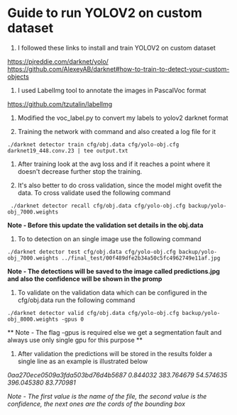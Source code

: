 # Guide to run YOLOV2 on custom dataset

1. I followed these links to install and train YOLOV2 on custom dataset

https://pjreddie.com/darknet/yolo/
https://github.com/AlexeyAB/darknet#how-to-train-to-detect-your-custom-objects

1. I used LabelImg tool to annotate the images in PascalVoc format

https://github.com/tzutalin/labelImg

1. Modified the voc_label.py to convert my labels to yolov2 darknet format

1. Training the network with command and also created a log file for it

`./darknet detector train cfg/obj.data cfg/yolo-obj.cfg darknet19_448.conv.23 | tee output.txt`

1. After training look at the avg loss and if it reaches a point where it doesn't decrease further stop the training.

1. It's also better to do cross validation, since the model might ovefit the data. To cross validate used the following command

`￼./darknet detector recall cfg/obj.data cfg/yolo-obj.cfg backup/yolo-obj_7000.weights`

**Note - Before this update the validation set details in the obj.data**

1. To to detection on an single image use the following command

`./darknet detector test cfg/obj.data cfg/yolo-obj.cfg backup/yolo-obj_7000.weights ../final_test/00f489dfe2b34a50c5fc4962749e11af.jpg`

**Note - The detections will be saved to the image called predictions.jpg and also the confidence will be shown in the promp**

1. To validate on the validation data which can be configured in the cfg/obj.data run the following command

`./darknet detector valid cfg/obj.data cfg/yolo-obj.cfg backup/yolo-obj_8000.weights -gpus 0`

** Note - The flag -gpus is required else we get a segmentation fault  and always use only single gpu for this purpose **

1. After validation the predictions will be stored in the results folder a single line as an example is illustrated below

*0aa270ece0509a3fda503bd76d4b5687 0.844032 383.764679 54.574635 396.045380 83.770981*

*Note - The first value is the name of the file, the second value is the confidence, the next ones are the cords of the bounding box*

